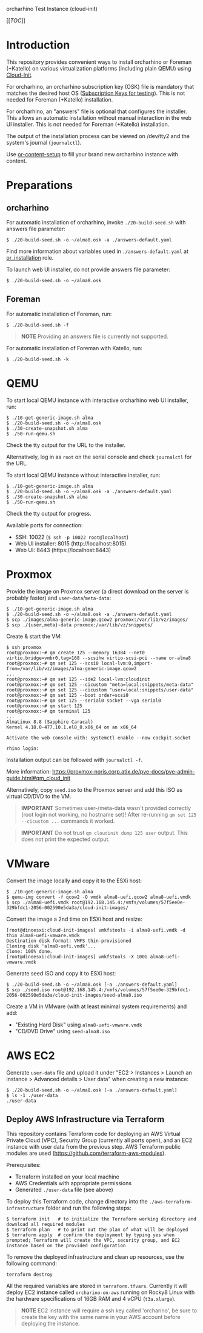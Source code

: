 orcharhino Test Instance (cloud-init)

[[_TOC_]]


# Introduction

This repository provides convenient ways to install orcharhino or Foreman
(+Katello) on various virtualization platforms (including plain QEMU) using
[Cloud-Init](https://cloudinit.readthedocs.io/en/latest/).

For orcharhino, an orcharhino subscription key (OSK) file is mandatory that
matches the desired host OS ([Subscription Keys for
testing](https://atix.atlassian.net/wiki/spaces/AXCONS/pages/265027585/Subscription+Keys+for+testing)).
This is not needed for Foreman (+Katello) installation.

For orcharhino, an "answers" file is optional that configures the installer.
This allows an automatic installation without manual interaction in the web UI
installer.
This is not needed for Foreman (+Katello) installation.

The output of the installation process can be viewed on /dev/tty2 and the
system's journal (`journalctl`).

Use [or-content-setup](https://git.atix.de/janloe/or-content-setup) to fill your
brand new orcharhino instance with content.


# Preparations

## orcharhino

For automatic installation of orcharhino, invoke `./20-build-seed.sh` with
answers file parameter:
```
$ ./20-build-seed.sh -o ~/alma8.osk -a ./answers-default.yaml
```
Find more information about variables used in `./answers-default.yaml` at
[or_installation](
https://git.atix.de/ansible/roles/or_installation/-/blob/main/README.md#answersyaml-file-variables)
role.

To launch web UI installer, do not provide answers file parameter:
```
$ ./20-build-seed.sh -o ~/alma8.osk
```


## Foreman

For automatic installation of Foreman, run:
```
$ ./20-build-seed.sh -f
```
> **NOTE**
> Providing an answers file is currently not supported.

For automatic installation of Foreman with Katello, run:
```
$ ./20-build-seed.sh -k
```


# QEMU

To start local QEMU instance with interactive orcharhino web UI installer, run:
```
$ ./10-get-generic-image.sh alma
$ ./20-build-seed.sh -o ~/alma8.osk
$ ./30-create-snapshot.sh alma
$ ./50-run-qemu.sh
```
Check the tty output for the URL to the installer.

Alternatively, log in as `root` on the serial console and check `journalctl` for
the URL.

To start local QEMU instance without interactive installer, run:
```
$ ./10-get-generic-image.sh alma
$ ./20-build-seed.sh -o ~/alma8.osk -a ./answers-default.yaml
$ ./30-create-snapshot.sh alma
$ ./50-run-qemu.sh
```
Check the tty output for progress.

Available ports for connection:
- SSH: 10022 (`$ ssh -p 10022 root@localhost`)
- Web UI installer: 8015 (http://localhost:8015)
- Web UI: 8443 (https://localhost:8443)


# Proxmox

Provide the image on Proxmox server (a direct download on the server is probably
faster) and `user-data`/`meta-data`:
```
$ ./10-get-generic-image.sh alma
$ ./20-build-seed.sh -o ~/alma8.osk -a ./answers-default.yaml
$ scp ./images/alma-generic-image.qcow2 proxmox:/var/lib/vz/images/
$ scp ./{user,meta}-data proxmox:/var/lib/vz/snippets/
```

Create & start the VM:
```
$ ssh proxmox
root@proxmox:~# qm create 125 --memory 16384 --net0 virtio,bridge=vmbr0,tag=168 --scsihw virtio-scsi-pci --name or-alma8
root@proxmox:~# qm set 125 --scsi0 local-lvm:0,import-from=/var/lib/vz/images/alma-generic-image.qcow2
...
root@proxmox:~# qm set 125 --ide2 local-lvm:cloudinit
root@proxmox:~# qm set 125 --cicustom "meta=local:snippets/meta-data"
root@proxmox:~# qm set 125 --cicustom "user=local:snippets/user-data"
root@proxmox:~# qm set 125 --boot order=scsi0
root@proxmox:~# qm set 125 --serial0 socket --vga serial0
root@proxmox:~# qm start 125
root@proxmox:~# qm terminal 125
...
AlmaLinux 8.8 (Sapphire Caracal)
Kernel 4.18.0-477.10.1.el8_8.x86_64 on an x86_64

Activate the web console with: systemctl enable --now cockpit.socket

rhino login:
```
Installation output can be followed with `journalctl -f`.

More information: https://proxmox-noris.corp.atix.de/pve-docs/pve-admin-guide.html#qm_cloud_init

Alternatively, copy `seed.iso` to the Proxmox server and add this ISO as virtual
CD/DVD to the VM.

> **IMPORTANT**
> Sometimes user-/meta-data wasn't provided correctly (root login not working,
> no hostname set)! After re-running `qm set 125 --cicustom ...` commands it
> worked.

> **IMPORTANT**
> Do not trust `qm cloudinit dump 125 user` output. This does not print the
> expected output.


# VMware

Convert the image locally and copy it to the ESXi host:
```
$ ./10-get-generic-image.sh alma
$ qemu-img convert -f qcow2 -O vmdk alma8-uefi.qcow2 alma8-uefi.vmdk
$ scp ./alma8-uefi.vmdk root@192.168.145.4:/vmfs/volumes/57f5ee0e-329bfdc1-2056-002590e5da3a/cloud-init-images/
```

Convert the image a 2nd time on ESXi host and resize:
```
[root@dinoesxi:cloud-init-images] vmkfstools -i alma8-uefi.vmdk -d thin alma8-uefi-vmware.vmdk
Destination disk format: VMFS thin-provisioned
Cloning disk 'alma8-uefi.vmdk'...
Clone: 100% done.
[root@dinoesxi:cloud-init-images] vmkfstools -X 100G alma8-uefi-vmware.vmdk
```

Generate seed ISO and copy it to ESXi host:
```
$ ./20-build-seed.sh -o ~/alma8.osk [-a ./answers-default.yaml]
$ scp ./seed.iso root@192.168.145.4:/vmfs/volumes/57f5ee0e-329bfdc1-2056-002590e5da3a/cloud-init-images/seed-alma8.iso
```

Create a VM in VMware (with at least minimal system requirements) and add:
- "Existing Hard Disk" using `alma8-uefi-vmware.vmdk`
- "CD/DVD Drive" using `seed-alma8.iso`


# AWS EC2

Generate `user-data` file and upload it under "EC2 > Instances > Launch an
instance > Advanced details > User data" when creating a new instance:

```
$ ./20-build-seed.sh -o ~/alma8.osk [-a ./answers-default.yaml]
$ ls -1 ./user-data
./user-data
```


## Deploy AWS Infrastructure via Terraform

This repository contains Terraform code for deploying an AWS Virtual Private
Cloud (VPC), Security Group (currently all ports open), and an EC2 instance with
user data from the previous step. AWS Terraform public modules are used
(https://github.com/terraform-aws-modules).

Prerequisites:
- Terraform installed on your local machine
- AWS Credentials with appropriate permissions
- Generated `./user-data` file (see above)

To deploy this Terraform code, change directory into the
`./aws-terraform-infrastructure` folder and run the following steps:

```
$ terraform init   # to initialize the Terraform working directory and download all required modules
$ terraform plan   # to print out the plan of what will be deployed
$ terraform apply  # confirm the deployment by typing yes when prompted; Terraform will create the VPC, security group, and EC2 instance based on the provided configuration
```

To remove the deployed infrastructure and clean up resources, use the following
command:

```
terraform destroy
```

All the required variables are stored in `terraform.tfvars`. Currently it
will deploy EC2 instance called `orcharino-on-aws` running on Rocky8 Linux with
the hardware specifications of 16GB RAM and 4 vCPU (`t3a.xlarge`).

> **NOTE**
> EC2 instance will require a ssh key called 'orcharino', be sure to
> create the key with the same name in your AWS account before deploying the
> instance.
